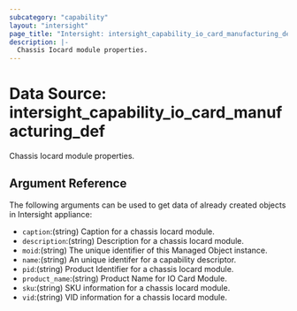 ```yaml
---
subcategory: "capability"
layout: "intersight"
page_title: "Intersight: intersight_capability_io_card_manufacturing_def"
description: |-
  Chassis Iocard module properties.
---
```


# Data Source: intersight_capability_io_card_manufacturing_def
Chassis Iocard module properties.
## Argument Reference
The following arguments can be used to get data of already created objects in Intersight appliance:
* `caption`:(string) Caption for a chassis Iocard module. 
* `description`:(string) Description for a chassis Iocard module. 
* `moid`:(string) The unique identifier of this Managed Object instance. 
* `name`:(string) An unique identifer for a capability descriptor. 
* `pid`:(string) Product Identifier for a chassis Iocard module. 
* `product_name`:(string) Product Name for IO Card Module. 
* `sku`:(string) SKU information for a chassis Iocard module. 
* `vid`:(string) VID information for a chassis Iocard module. 
